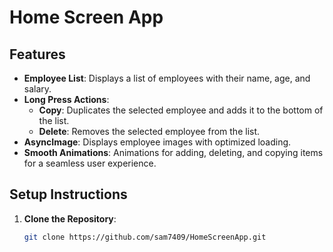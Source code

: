 # Home Screen App

## Features

- **Employee List**: Displays a list of employees with their name, age, and salary.
- **Long Press Actions**: 
  - **Copy**: Duplicates the selected employee and adds it to the bottom of the list.
  - **Delete**: Removes the selected employee from the list.
- **AsyncImage**: Displays employee images with optimized loading.
- **Smooth Animations**: Animations for adding, deleting, and copying items for a seamless user experience.

## Setup Instructions

1. **Clone the Repository**:
   ```bash
   git clone https://github.com/sam7409/HomeScreenApp.git
